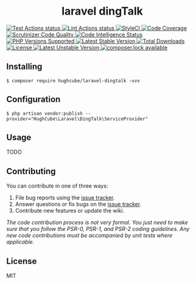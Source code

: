 <h1 align="center"> laravel dingTalk </h1>

<p>
    <a href="https://github.com/hughcube-php/laravel-dingtalk/actions?query=workflow%3ATest">
        <img src="https://github.com/hughcube-php/laravel-dingtalk/workflows/Test/badge.svg" alt="Test Actions status">
    </a>
    <a href="https://github.com/hughcube-php/laravel-dingtalk/actions?query=workflow%3ALint">
        <img src="https://github.com/hughcube-php/laravel-dingtalk/workflows/Lint/badge.svg" alt="Lint Actions status">
    </a>
    <a href="https://styleci.io/repos/424994765">
        <img src="https://github.styleci.io/repos/424994765/shield?branch=master" alt="StyleCI">
    </a>
    <a href="https://scrutinizer-ci.com/g/hughcube-php/laravel-dingtalk/?branch=master">
        <img src="https://scrutinizer-ci.com/g/hughcube-php/laravel-dingtalk/badges/coverage.png?b=master" alt="Code Coverage">
    </a>
    <a href="https://scrutinizer-ci.com/g/hughcube-php/laravel-dingtalk/?branch=master">
        <img src="https://scrutinizer-ci.com/g/hughcube-php/laravel-dingtalk/badges/quality-score.png?b=master" alt="Scrutinizer Code Quality">
    </a> 
    <a href="https://scrutinizer-ci.com/g/hughcube-php/laravel-dingtalk/?branch=master">
        <img src="https://scrutinizer-ci.com/g/hughcube-php/laravel-dingtalk/badges/code-intelligence.svg?b=master" alt="Code Intelligence Status">
    </a>        
    <a href="https://github.com/hughcube-php/laravel-dingtalk">
        <img src="https://img.shields.io/badge/php-%3E%3D%207.0-8892BF.svg" alt="PHP Versions Supported">
    </a>
    <a href="https://packagist.org/packages/hughcube/laravel-dingtalk">
        <img src="https://poser.pugx.org/hughcube-php/laravel-dingtalk/version" alt="Latest Stable Version">
    </a>
    <a href="https://packagist.org/packages/hughcube/laravel-dingtalk">
        <img src="https://poser.pugx.org/hughcube-php/laravel-dingtalk/downloads" alt="Total Downloads">
    </a>
    <a href="https://github.com/hughcube-php/laravel-dingtalk/blob/master/LICENSE">
        <img src="https://img.shields.io/badge/license-MIT-428f7e.svg" alt="License">
    </a>
    <a href="https://packagist.org/packages/hughcube/laravel-dingtalk">
        <img src="https://poser.pugx.org/hughcube-php/laravel-dingtalk/v/unstable" alt="Latest Unstable Version">
    </a>
    <a href="https://packagist.org/packages/hughcube/laravel-dingtalk">
        <img src="https://poser.pugx.org/hughcube-php/laravel-dingtalk/composerlock" alt="composer.lock available">
    </a>
</p>

## Installing

```shell
$ composer require hughcube/laravel-dingtalk -vvv
```

## Configuration

```shell
$ php artisan vendor:publish --provider="HughCube\Laravel\DingTalk\ServiceProvider"
```

## Usage

TODO

## Contributing

You can contribute in one of three ways:

1. File bug reports using the [issue tracker](https://github.com/hughcube-php/package/issues).
2. Answer questions or fix bugs on the [issue tracker](https://github.com/hughcube-php/package/issues).
3. Contribute new features or update the wiki.

_The code contribution process is not very formal. You just need to make sure that you follow the PSR-0, PSR-1, and PSR-2 coding guidelines. Any new code contributions must be accompanied by unit tests where applicable._

## License

MIT